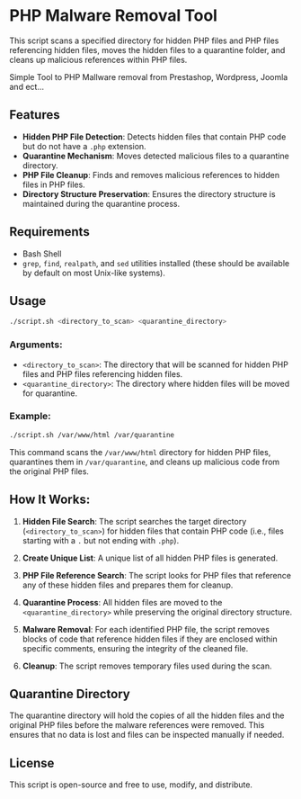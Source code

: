
# PHP Malware Removal Tool

This script scans a specified directory for hidden PHP files and PHP files referencing hidden files, moves the hidden files to a quarantine folder, and cleans up malicious references within PHP files.

Simple Tool to PHP Mallware removal from Prestashop, Wordpress, Joomla and ect...

## Features

- **Hidden PHP File Detection**: Detects hidden files that contain PHP code but do not have a `.php` extension.
- **Quarantine Mechanism**: Moves detected malicious files to a quarantine directory.
- **PHP File Cleanup**: Finds and removes malicious references to hidden files in PHP files.
- **Directory Structure Preservation**: Ensures the directory structure is maintained during the quarantine process.

## Requirements

- Bash Shell
- `grep`, `find`, `realpath`, and `sed` utilities installed (these should be available by default on most Unix-like systems).

## Usage

```bash
./script.sh <directory_to_scan> <quarantine_directory>
```

### Arguments:

- `<directory_to_scan>`: The directory that will be scanned for hidden PHP files and PHP files referencing hidden files.
- `<quarantine_directory>`: The directory where hidden files will be moved for quarantine.

### Example:

```bash
./script.sh /var/www/html /var/quarantine
```

This command scans the `/var/www/html` directory for hidden PHP files, quarantines them in `/var/quarantine`, and cleans up malicious code from the original PHP files.

## How It Works:

1. **Hidden File Search**: The script searches the target directory (`<directory_to_scan>`) for hidden files that contain PHP code (i.e., files starting with a `.` but not ending with `.php`).
   
2. **Create Unique List**: A unique list of all hidden PHP files is generated.

3. **PHP File Reference Search**: The script looks for PHP files that reference any of these hidden files and prepares them for cleanup.

4. **Quarantine Process**: All hidden files are moved to the `<quarantine_directory>` while preserving the original directory structure.

5. **Malware Removal**: For each identified PHP file, the script removes blocks of code that reference hidden files if they are enclosed within specific comments, ensuring the integrity of the cleaned file.

6. **Cleanup**: The script removes temporary files used during the scan.

## Quarantine Directory

The quarantine directory will hold the copies of all the hidden files and the original PHP files before the malware references were removed. This ensures that no data is lost and files can be inspected manually if needed.

## License

This script is open-source and free to use, modify, and distribute.
